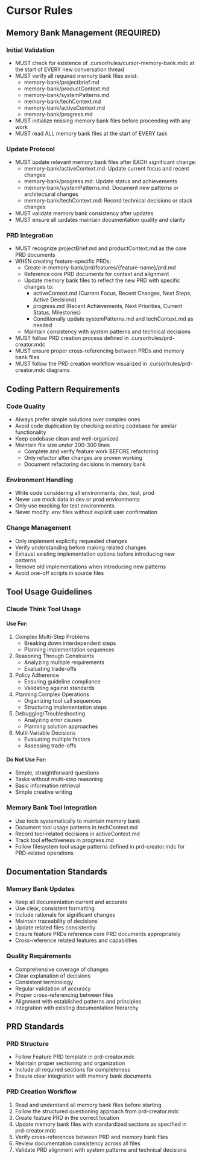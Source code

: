 # Cursor Rules

## Memory Bank Management (REQUIRED)

### Initial Validation

- MUST check for existence of .cursor/rules/cursor-memory-bank.mdc at the start of EVERY new conversation thread
- MUST verify all required memory bank files exist:
  - memory-bank/projectbrief.md
  - memory-bank/productContext.md
  - memory-bank/systemPatterns.md
  - memory-bank/techContext.md
  - memory-bank/activeContext.md
  - memory-bank/progress.md
- MUST initialize missing memory bank files before proceeding with any work
- MUST read ALL memory bank files at the start of EVERY task

### Update Protocol

- MUST update relevant memory bank files after EACH significant change:
  - memory-bank/activeContext.md: Update current focus and recent changes
  - memory-bank/progress.md: Update status and achievements
  - memory-bank/systemPatterns.md: Document new patterns or architectural changes
  - memory-bank/techContext.md: Record technical decisions or stack changes
- MUST validate memory bank consistency after updates
- MUST ensure all updates maintain documentation quality and clarity

### PRD Integration

- MUST recognize projectBrief.md and productContext.md as the core PRD documents
- WHEN creating feature-specific PRDs:
  - Create in memory-bank/prd/features/{feature-name}/prd.md
  - Reference core PRD documents for context and alignment
  - Update memory bank files to reflect the new PRD with specific changes to:
    - activeContext.md (Current Focus, Recent Changes, Next Steps, Active Decisions)
    - progress.md (Recent Achievements, Next Priorities, Current Status, Milestones)
    - Conditionally update systemPatterns.md and techContext.md as needed
  - Maintain consistency with system patterns and technical decisions
- MUST follow PRD creation process defined in .cursor/rules/prd-creator.mdc
- MUST ensure proper cross-referencing between PRDs and memory bank files
- MUST follow the PRD creation workflow visualized in .cursor/rules/prd-creator.mdc diagrams

## Coding Pattern Requirements

### Code Quality

- Always prefer simple solutions over complex ones
- Avoid code duplication by checking existing codebase for similar functionality
- Keep codebase clean and well-organized
- Maintain file size under 200-300 lines
  - Complete and verify feature work BEFORE refactoring
  - Only refactor after changes are proven working
  - Document refactoring decisions in memory bank

### Environment Handling

- Write code considering all environments: dev, test, prod
- Never use mock data in dev or prod environments
- Only use mocking for test environments
- Never modify .env files without explicit user confirmation

### Change Management

- Only implement explicitly requested changes
- Verify understanding before making related changes
- Exhaust existing implementation options before introducing new patterns
- Remove old implementations when introducing new patterns
- Avoid one-off scripts in source files

## Tool Usage Guidelines

### Claude Think Tool Usage

#### Use For:

1. Complex Multi-Step Problems
   - Breaking down interdependent steps
   - Planning implementation sequences
2. Reasoning Through Constraints
   - Analyzing multiple requirements
   - Evaluating trade-offs
3. Policy Adherence
   - Ensuring guideline compliance
   - Validating against standards
4. Planning Complex Operations
   - Organizing tool call sequences
   - Structuring implementation steps
5. Debugging/Troubleshooting
   - Analyzing error causes
   - Planning solution approaches
6. Multi-Variable Decisions
   - Evaluating multiple factors
   - Assessing trade-offs

#### Do Not Use For:

- Simple, straightforward questions
- Tasks without multi-step reasoning
- Basic information retrieval
- Simple creative writing

### Memory Bank Tool Integration

- Use tools systematically to maintain memory bank
- Document tool usage patterns in techContext.md
- Record tool-related decisions in activeContext.md
- Track tool effectiveness in progress.md
- Follow filesystem tool usage patterns defined in prd-creator.mdc for PRD-related operations

## Documentation Standards

### Memory Bank Updates

- Keep all documentation current and accurate
- Use clear, consistent formatting
- Include rationale for significant changes
- Maintain traceability of decisions
- Update related files consistently
- Ensure feature PRDs reference core PRD documents appropriately
- Cross-reference related features and capabilities

### Quality Requirements

- Comprehensive coverage of changes
- Clear explanation of decisions
- Consistent terminology
- Regular validation of accuracy
- Proper cross-referencing between files
- Alignment with established patterns and principles
- Integration with existing documentation hierarchy

## PRD Standards

### PRD Structure

- Follow Feature PRD template in prd-creator.mdc
- Maintain proper sectioning and organization
- Include all required sections for completeness
- Ensure clear integration with memory bank documents

### PRD Creation Workflow

1. Read and understand all memory bank files before starting
2. Follow the structured questioning approach from prd-creator.mdc
3. Create feature PRD in the correct location
4. Update memory bank files with standardized sections as specified in prd-creator.mdc
5. Verify cross-references between PRD and memory bank files
6. Review documentation consistency across all files
7. Validate PRD alignment with system patterns and technical decisions
